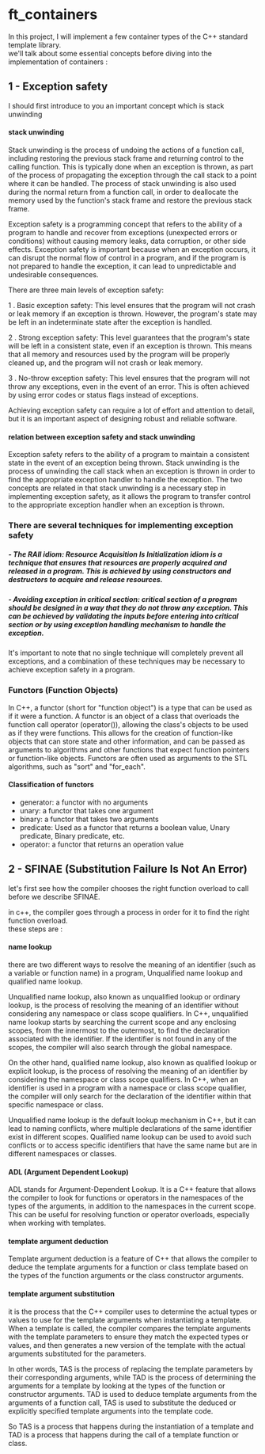 # ft_containers
In this project, I will implement a few container types of the C++ standard template library.</br>
we'll talk about some essential concepts before diving into the implementation of containers :

## 1 - Exception safety


I should first introduce to you an important concept which is stack unwinding </br>

#### stack unwinding
Stack unwinding is the process of undoing the actions of a function call, including restoring the previous stack frame and returning control to the calling function. This is typically done when an exception is thrown, as part of the process of propagating the exception through the call stack to a point where it can be handled. The process of stack unwinding is also used during the normal return from a function call, in order to deallocate the memory used by the function's stack frame and restore the previous stack frame.

Exception safety is a programming concept that refers to the ability of a program to handle and recover from exceptions (unexpected errors or conditions) without causing memory leaks, data corruption, or other side effects. Exception safety is important because when an exception occurs, it can disrupt the normal flow of control in a program, and if the program is not prepared to handle the exception, it can lead to unpredictable and undesirable consequences.

There are three main levels of exception safety:

1 . Basic exception safety: This level ensures that the program will not crash or leak memory if an exception is thrown. However, the program's state may be left in an indeterminate state after the exception is handled.

2 . Strong exception safety: This level guarantees that the program's state will be left in a consistent state, even if an exception is thrown. This means that all memory and resources used by the program will be properly cleaned up, and the program will not crash or leak memory.

3 . No-throw exception safety: This level ensures that the program will not throw any exceptions, even in the event of an error. This is often achieved by using error codes or status flags instead of exceptions.

Achieving exception safety can require a lot of effort and attention to detail, but it is an important aspect of designing robust and reliable software.

#### relation between exception safety and stack unwinding 

Exception safety refers to the ability of a program to maintain a consistent state in the event of an exception being thrown. Stack unwinding is the process of unwinding the call stack when an exception is thrown in order to find the appropriate exception handler to handle the exception. The two concepts are related in that stack unwinding is a necessary step in implementing exception safety, as it allows the program to transfer control to the appropriate exception handler when an exception is thrown.

### There are several techniques for implementing exception safety

##### - The RAII idiom: Resource Acquisition Is Initialization idiom is a technique that ensures that resources are properly acquired and released in a program. This is achieved by using constructors and destructors to acquire and release resources.

##### - Avoiding exception in critical section: critical section of a program should be designed in a way that they do not throw any exception. This can be achieved by validating the inputs before entering into critical section or by using exception handling mechanism to handle the exception.

It's important to note that no single technique will completely prevent all exceptions, and a combination of these techniques may be necessary to achieve exception safety in a program.

### Functors  (Function Objects)

In C++, a functor (short for "function object") is a type that can be used as if it were a function. A functor is an object of a class that overloads the function call operator (operator()), allowing the class's objects to be used as if they were functions. This allows for the creation of function-like objects that can store state and other information, and can be passed as arguments to algorithms and other functions that expect function pointers or function-like objects. Functors are often used as arguments to the STL algorithms, such as "sort" and "for_each".

#### Classification of functors

* generator: a functor with no arguments
* unary: a functor that takes one argument
* binary: a functor that takes two arguments
* predicate: Used as a functor that returns a boolean value, Unary predicate, Binary predicate, etc.
* operator: a functor that returns an operation value

## 2 - SFINAE (Substitution Failure Is Not An Error)

 let's first see how the compiler chooses the right function overload to call before we describe SFINAE.</br>
   
 in c++, the compiler goes through a process in order for it to find the right function overload.</br>
 these steps are :
#### name lookup
there are two different ways to resolve the meaning of an identifier (such as a variable or function name) in a program, Unqualified name lookup and qualified name lookup. </br>

Unqualified name lookup, also known as unqualified lookup or ordinary lookup, is the process of resolving the meaning of an identifier without considering any namespace or class scope qualifiers. In C++, unqualified name lookup starts by searching the current scope and any enclosing scopes, from the innermost to the outermost, to find the declaration associated with the identifier. If the identifier is not found in any of the scopes, the compiler will also search through the global namespace.

On the other hand, qualified name lookup, also known as qualified lookup or explicit lookup, is the process of resolving the meaning of an identifier by considering the namespace or class scope qualifiers. In C++, when an identifier is used in a program with a namespace or class scope qualifier, the compiler will only search for the declaration of the identifier within that specific namespace or class.

Unqualified name lookup is the default lookup mechanism in C++, but it can lead to naming conflicts, where multiple declarations of the same identifier exist in different scopes. Qualified name lookup can be used to avoid such conflicts or to access specific identifiers that have the same name but are in different namespaces or classes.

#### ADL (Argument Dependent Lookup)
ADL stands for Argument-Dependent Lookup. It is a C++ feature that allows the compiler to look for functions or operators in the namespaces of the types of the arguments, in addition to the namespaces in the current scope. This can be useful for resolving function or operator overloads, especially when working with templates.</br>

#### template argument deduction
Template argument deduction is a feature of C++ that allows the compiler to deduce the template arguments for a function or class template based on the types of the function arguments or the class constructor arguments.</br>

#### template argument substitution
it is the process that the C++ compiler uses to determine the actual types or values to use for the template arguments when instantiating a template. When a template is called, the compiler compares the template arguments with the template parameters to ensure they match the expected types or values, and then generates a new version of the template with the actual arguments substituted for the parameters.</br>

In other words, TAS is the process of replacing the template parameters by their corresponding arguments, while TAD is the process of determining the arguments for a template by looking at the types of the function or constructor arguments. TAD is used to deduce template arguments from the arguments of a function call, TAS is used to substitute the deduced or explicitly specified template arguments into the template code.</br>

So TAS is a process that happens during the instantiation of a template and TAD is a process that happens during the call of a template function or class.



